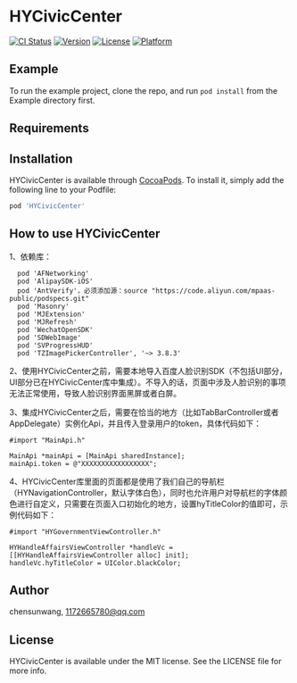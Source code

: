 # HYCivicCenter

[![CI Status](https://img.shields.io/travis/chensunwang/HYCivicCenter.svg?style=flat)](https://travis-ci.org/chensunwang/HYCivicCenter)
[![Version](https://img.shields.io/cocoapods/v/HYCivicCenter.svg?style=flat)](https://cocoapods.org/pods/HYCivicCenter)
[![License](https://img.shields.io/cocoapods/l/HYCivicCenter.svg?style=flat)](https://cocoapods.org/pods/HYCivicCenter)
[![Platform](https://img.shields.io/cocoapods/p/HYCivicCenter.svg?style=flat)](https://cocoapods.org/pods/HYCivicCenter)

## Example

To run the example project, clone the repo, and run `pod install` from the Example directory first.

## Requirements

## Installation

HYCivicCenter is available through [CocoaPods](https://cocoapods.org). To install
it, simply add the following line to your Podfile:

```ruby
pod 'HYCivicCenter'
```

## How to use HYCivicCenter

1、依赖库： 
```
  pod 'AFNetworking'
  pod 'AlipaySDK-iOS'
  pod 'AntVerify'，必须添加源：source "https://code.aliyun.com/mpaas-public/podspecs.git"
  pod 'Masonry'
  pod 'MJExtension'
  pod 'MJRefresh'
  pod 'WechatOpenSDK'
  pod 'SDWebImage'
  pod 'SVProgressHUD'
  pod 'TZImagePickerController', '~> 3.8.3'
```

2、使用HYCivicCenter之前，需要本地导入百度人脸识别SDK（不包括UI部分，UI部分已在HYCivicCenter库中集成）。不导入的话，页面中涉及人脸识别的事项无法正常使用，导致人脸识别界面黑屏或者白屏。

3、集成HYCivicCenter之后，需要在恰当的地方（比如TabBarController或者AppDelegate）实例化Api，并且传入登录用户的token，具体代码如下：
```
#import "MainApi.h"
```
```
MainApi *mainApi = [MainApi sharedInstance];
mainApi.token = @"XXXXXXXXXXXXXXXXX";
```

4、HYCivicCenter库里面的页面都是使用了我们自己的导航栏（HYNavigationController，默认字体白色），同时也允许用户对导航栏的字体颜色进行自定义，只需要在页面入口初始化的地方，设置hyTitleColor的值即可，示例代码如下：
```
#import "HYGovernmentViewController.h"
```
```
HYHandleAffairsViewController *handleVc = [[HYHandleAffairsViewController alloc] init];
handleVc.hyTitleColor = UIColor.blackColor;
```

## Author

chensunwang, 1172665780@qq.com

## License

HYCivicCenter is available under the MIT license. See the LICENSE file for more info.
